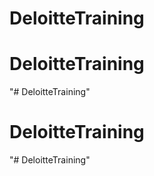# DeloitteTraining
# DeloitteTraining
"# DeloitteTraining" 
# DeloitteTraining
"# DeloitteTraining" 
